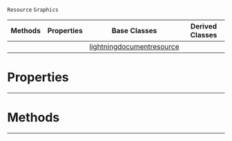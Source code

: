  `Resource` `Graphics`



|Methods|Properties|Base Classes|Derived Classes|
|---|---|---|---|
| | |[lightningdocumentresource](https://github.com/PlasmaEngine/PlasmaDocs/tree/master/docs/C%2B%2B/code_reference/class_reference/lightningdocumentresource.markdown)| |


 #  Properties


---  
 #  Methods


---  
 

 